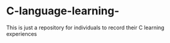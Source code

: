 # C-language-learning-
This is just a repository for individuals to record their C learning experiences
